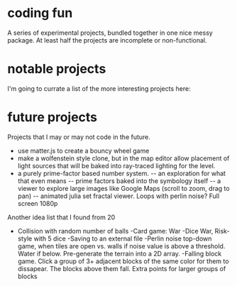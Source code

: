 # coding fun
 A series of experimental projects, bundled together in one nice messy package. At least half the projects are incomplete or non-functional.

# notable projects

I'm going to currate a list of the more interesting projects here:

# future projects
Projects that I may or may not code in the future.
- use matter.js to create a bouncy wheel game
- make a wolfenstein style clone, but in the map editor allow placement of light sources that will be baked into ray-traced lighting for the level.
- a purely prime-factor based number system.
-- an exploration for what that even means
-- prime factors baked into the symbology itself
-- a viewer to explore large images like Google Maps (scroll to zoom, drag to pan)
-- animated julia set fractal viewer. Loops with perlin noise? Full screen 1080p

Another idea list that I found from 20
- Collision with random number of balls
-Card game: War
-Dice War, Risk-style with 5 dice
-Saving to an external file
-Perlin noise top-down game, when tiles are open vs. walls if noise value is above a threshold. Water if below. Pre-generate the terrain into a 2D array.
-Falling block game. 
	Click a group of 3+ adjacent blocks of the same color for them to dissapear. 
	The blocks above them fall. 
	Extra points for larger groups of blocks

